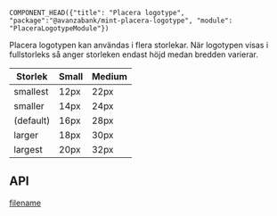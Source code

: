 `COMPONENT_HEAD({"title": "Placera logotype", "package":"@avanzabank/mint-placera-logotype", "module": "PlaceraLogotypeModule"})`

Placera logotypen kan användas i flera storlekar. När logotypen visas i fullstorleks så anger storleken endast höjd medan bredden varierar.

| Storlek     | Small    | Medium   |
| ----------- | -------- | -------- |
| smallest    | 12px     | 22px     |
| smaller     | 14px     | 24px     |
| (default)   | 16px     | 28px     |
| larger      | 18px     | 30px     |
| largest     | 20px     | 32px     |


<div class="component-example-container" data-example-path="/mint/placera-logotype/#/dj"></div>


## API
<div class="component-library-api" data-package-name="placera-logotype"></div>

[filename](includes/_componentFooter.md ':include')
